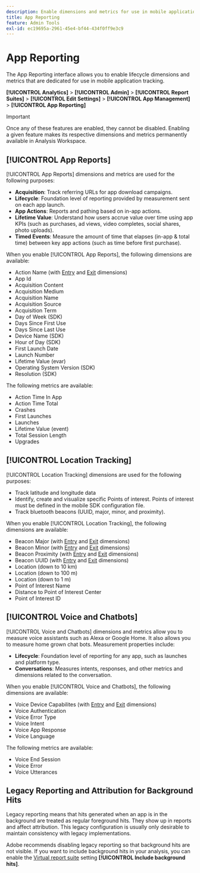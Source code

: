 ```yaml
---
description: Enable dimensions and metrics for use in mobile application tracking.
title: App Reporting
feature: Admin Tools
exl-id: ec19695a-2961-45e4-bf44-434f0ff9e3c9
---
```

# App Reporting

The App Reporting interface allows you to enable lifecycle dimensions and metrics that are dedicated for use in mobile application tracking.

**[!UICONTROL Analytics]** > **[!UICONTROL Admin]** > **[!UICONTROL Report Suites]** > **[!UICONTROL Edit Settings]** > **[!UICONTROL App Management]** > **[!UICONTROL App Reporting]**

>[!IMPORTANT]
>
>Once any of these features are enabled, they cannot be disabled. Enabling a given feature makes its respective dimensions and metrics permanently available in Analysis Workspace.

## [!UICONTROL App Reports]

[!UICONTROL App Reports] dimensions and metrics are used for the following purposes:

* **Acquisition**: Track referring URLs for app download campaigns.
* **Lifecycle**: Foundation level of reporting provided by measurement sent on each app launch.
* **App Actions**: Reports and pathing based on in-app actions.
* **Lifetime Value**: Understand how users accrue value over time using app KPIs (such as purchases, ad views, video completes, social shares, photo uploads).
* **Timed Events**: Measure the amount of time that elapses (in-app & total time) between key app actions (such as time before first purchase).

When you enable [!UICONTROL App Reports], the following dimensions are available:

* Action Name (with [Entry](/help/components/dimensions/entry-dimensions.md) and [Exit](/help/components/dimensions/exit-dimensions.md) dimensions)
* App Id
* Acquisition Content
* Acquisition Medium
* Acquisition Name
* Acquisition Source
* Acquisition Term
* Day of Week (SDK)
* Days Since First Use
* Days Since Last Use
* Device Name (SDK)
* Hour of Day (SDK)
* First Launch Date
* Launch Number
* Lifetime Value (evar)
* Operating System Version (SDK)
* Resolution (SDK)

The following metrics are available:

* Action Time In App
* Action Time Total
* Crashes
* First Launches
* Launches
* Lifetime Value (event)
* Total Session Length
* Upgrades

## [!UICONTROL Location Tracking]

[!UICONTROL Location Tracking] dimensions are used for the following purposes:

* Track latitude and longitude data
* Identify, create and visualize specific Points of interest. Points of interest must be defined in the mobile SDK configuration file.
* Track bluetooth beacons (UUID, major, minor, and proximity).

When you enable [!UICONTROL Location Tracking], the following dimensions are available:

* Beacon Major (with [Entry](/help/components/dimensions/entry-dimensions.md) and [Exit](/help/components/dimensions/exit-dimensions.md) dimensions)
* Beacon Minor (with [Entry](/help/components/dimensions/entry-dimensions.md) and [Exit](/help/components/dimensions/exit-dimensions.md) dimensions)
* Beacon Proximity (with [Entry](/help/components/dimensions/entry-dimensions.md) and [Exit](/help/components/dimensions/exit-dimensions.md) dimensions)
* Beacon UUID (with [Entry](/help/components/dimensions/entry-dimensions.md) and [Exit](/help/components/dimensions/exit-dimensions.md) dimensions)
* Location (down to 10 km)
* Location (down to 100 m)
* Location (down to 1 m)
* Point of Interest Name
* Distance to Point of Interest Center
* Point of Interest ID

## [!UICONTROL Voice and Chatbots]

[!UICONTROL Voice and Chatbots] dimensions and metrics allow you to measure voice assistants such as Alexa or Google Home. It also allows you to measure home grown chat bots. Measurement properties include:

* **Lifecycle**: Foundation level of reporting for any app, such as launches and platform type.
* **Conversations**: Measures intents, responses, and other metrics and dimensions related to the conversation.

When you enable [!UICONTROL Voice and Chatbots], the following dimensions are available:

* Voice Device Capabilites (with [Entry](/help/components/dimensions/entry-dimensions.md) and [Exit](/help/components/dimensions/exit-dimensions.md) dimensions)
* Voice Authentication
* Voice Error Type
* Voice Intent
* Voice App Response
* Voice Language

The following metrics are available:

* Voice End Session
* Voice Error
* Voice Utterances

## Legacy Reporting and Attribution for Background Hits

Legacy reporting means that hits generated when an app is in the background are treated as regular foreground hits. They show up in reports and affect attribution. This legacy configuration is usually only desirable to maintain consistency with legacy implementations.

Adobe recommends disabling legacy reporting so that background hits are not visible. If you want to include background hits in your analysis, you can enable the [Virtual report suite](/help/components/vrs/vrs-about.md) setting **[!UICONTROL Include background hits]**.
